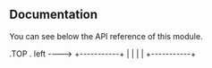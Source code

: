 ## Documentation

You can see below the API reference of this module.

.TOP
                 .
    left ---->   +-----------+
                 |           |
                 |           |
                 +-----------+

